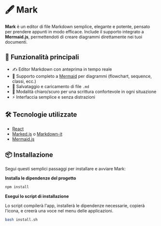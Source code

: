 # 🖋️ Mark

**Mark** è un editor di file Markdown semplice, elegante e potente, pensato per prendere appunti in modo efficace. Include il supporto integrato a **Mermaid.js**, permettendoti di creare diagrammi direttamente nei tuoi documenti.

## 🚀 Funzionalità principali

- ✍️ Editor Markdown con anteprima in tempo reale
- 🧠 Supporto completo a [Mermaid](https://mermaid-js.github.io/) per diagrammi (flowchart, sequence, classi, ecc.)
- 💾 Salvataggio e caricamento di file `.md`
- 🌙 Modalità chiaro/scuro per una scrittura confortevole in ogni situazione
- ⚡ Interfaccia semplice e senza distrazioni

## 🛠️ Tecnologie utilizzate

- [React](https://react.dev/) 
- [Marked.js](https://marked.js.org/) o [Markdown-it](https://github.com/markdown-it/markdown-it)
- [Mermaid.js](https://mermaid-js.github.io/)

## 📦 Installazione

Segui questi semplici passaggi per installare e avviare Mark:

**Installa le dipendenze del progetto**

```bash
npm install
```
**Esegui lo script di installazione**

Lo script compilerà l'app, installerà le dipendenze necessarie, copierà l'icona, e creerà una voce nel menu delle applicazioni.

```bash
bash install.sh
```


